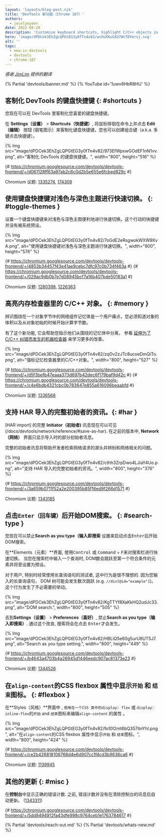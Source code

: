 ```yaml
---
layout: 'layouts/blog-post.njk'
title: 'DevTools 新功能（Chrome 107）'
authors:
  - jecelynyeen
date: 2022-09-20
description: 'Customize keyboard shortcuts, highlight C/C++ objects in the Memory Inspector and more.'
hero: 'image/dPDCek3EhZgLQPGtEG3y0fTn4v82/wchUXKvGXO7WtfDYmrsj.svg'
alt: ''
tags:
  - new-in-devtools
  - devtools
  - chrome-107
---
```


*感谢 [JimLim](https://www.linkedin.com/in/jim-lim-539a5638) 提供的翻译*

{% Partial 'devtools/banner.md' %}
{% YouTube id='1uwv6HbR8HU' %}

<!-- Translation instructions:
  1. Remove the "draft: true" tag above when submitting PR
  2. Provide translations under each of the English commented original content
  3. Translate the "description" tag above
  4. Translate all the <img> alt text
  5. Update the whats-new.md file -->

<!-- Content starts here -->

## 客制化 DevTools 的键盘快捷键 {: #shortcuts }

您现在可以在 DevTools 里客制化您喜爱的键盘快捷键。

在 **Settings（设置）** > **Shortcuts（快捷键）**, 将鼠标徘徊在命令上并点击 **Edit（编辑）** 按钮 (钢笔图示）来客制化键盘快捷键。您也可以创建组合键（a.k.a. 多键点击快捷键）。

{% Img src="image/dPDCek3EhZgLQPGtEG3y0fTn4v82/973EfWpxwGOdEF1nN1vv.png", alt="客制化 DevTools 的键盘快捷键。", width="800", height="516" %}

{# https://chromium.googlesource.com/devtools/devtools-frontend/+/d061128ff63a97ab2c6c0d2b5e655e6fcbed829c #}

Chromium 议题: [1335274](https://crbug.com/1335274), [174309](https://crbug.com/174309)


## 使用键盘快捷键对浅色与深色主题进行快速切换。 {: #toggle-themes }

设置一个键盘快捷键来对浅色与深色主图便利地进行快速切换。这个行动的快捷键并没有被系统预设。 

<!-- Configure a keyboard shortcut to toggle [light and dark themes](/docs/devtools/rendering/emulate-css/#emulate-css-media-feature-prefers-color-scheme) conveniently. By default, the action doesn’t map to any keyboard shortcut. -->

{% Img src="image/dPDCek3EhZgLQPGtEG3y0fTn4v82/7oGdE2eRsgwokWXW9XvA.png", alt="使用键盘快捷键对浅色与深色主题进行快速切换。", width="800", height="576" %}

{# https://chromium.googlesource.com/devtools/devtools-frontend/+/4853b34457f43e41ae9cebc7dfc97c0b734f463a #}
{# https://chromium.googlesource.com/devtools/devtools-frontend/+/029ac9db0b7e7d08945bcf7a16b407bde50183a1 #}

Chromium 议题: [1280398](https://crbug.com/1280398), [1226363](https://crbug.com/1226363)


## 高亮内存检查器里的 C/C++ 对象。 {: #memory } 

<!-- The [Memory Inspector](/docs/devtools/memory-inspector/) highlights all the bytes of a C/C++ memory object. -->

辨识围绕在一个对象字节中的网络组件记忆体是一个用户痛点，您必须知道对象的体积以及从对象初始的时候开始计算字节数。 

有了这个新功能,  它会帮助您指示他们从围绕的记忆体中分离， 参看 [延伸为了C/C++ 纠错而发生的机器检查器](/blog/memory-inspector-extended-cpp/) 来学习更多的改善。 

{% Img src="image/dPDCek3EhZgLQPGtEG3y0fTn4v82/zqOv2zJTc8ucoeDmQiTo.png", alt="强标记忆检查器里的C/C++对象。", width="800", height="527" %}

{# https://chromium.googlesource.com/devtools/devtools-frontend/+/d5f3befb47eaaa373d697b42dec6f179baf9d42c #}
{# https://chromium.googlesource.com/devtools/devtools-frontend/+/c4e6bdb4321cbc0b783647e855a616096beaabfd #}

Chromium 议题: [1336568](https://crbug.com/1336568)


## 支持 HAR 导入的完整初始者的资讯。{: #har } 

[HAR import] 的完整 **Initiator（初始者)** 讯息现在可以可见(/docs/devtools/network/reference/#save-as-har). 在之前的版本中, **Network（网络）** 界面只显示导入时的部分初始者讯息。 

完整的初始者讯息将帮助开发者检索网络请求的源头并辨别和网络相关的问题。  

{% Img src="image/dPDCek3EhZgLQPGtEG3y0fTn4v82/cthh3ZrpDwo4LJiaY4Uo.png", alt="支持 HAR 导入的完整初始者的资讯。", width="800", height="376" %}

{# https://chromium.googlesource.com/devtools/devtools-frontend/+/3a659b0711f52a2e200395b85f16ed9f266d1571 #}

Chromium 议题: [1343185](https://crbug.com/1343185)



## 点击`Enter（回车键）`后开始DOM搜索。 {: #search-type } 

您现在可以禁止**Search as you type（输入即搜索** 设置来启动点击<kbd>Enter</kbd>后开始DOM搜索。  

在**Elements（元素）**界面, 使用<kbd>Control</kbd> 或 <kbd>Command</kbd> + <kbd>F</kbd>来对搜索栏进行快速切换。 当您在搜索栏中输入一个查询时, DOM数会跳跃至第一个符合条件的元素并将至设置为预设。 

对于用户, 特别时经常使用长查询语句的测试者, 这中行为是很不理想的. 因为您输入的长查询语句， DOM 树可能会发生数次跳跃 (e.g. `//div[@id="example"]`)。这个行为发生了不必需要的举动。 

{% Img src="image/dPDCek3EhZgLQPGtEG3y0fTn4v82/KgTTYf8XaKkHQ2udJc33.png", alt="DOM search.", width="800", height="505" %}

去到**Settings（设置）** > **Preferences（喜好）**, 禁止**Search as you type（输入即搜索）**. 通过这个改良, 搜索将会在点击 <kbd>Enter</kbd>才会发生。 

{% Img src="image/dPDCek3EhZgLQPGtEG3y0fTn4v82/HBLiQ5e60g5urU8UT5J7.png", alt="Search as you type setting.", width="800", height="449" %}

{# https://chromium.googlesource.com/devtools/devtools-frontend/+/b4643a4703b4a26945d1446eedc907ac81373e23 #}

Chromium 议题: [1344526](https://crbug.com/1344526)


## 在`align-content`的CSS flexbox 属性中显示`开始` 和 `结束`图标。 {: #flexbox } 

在**Styles（风格）**界面中 , `使用在一个CSS 类中的display: flex` 或 `display: inline-flex`的`开始` and `结束`图标来编辑`align-content` 的属性 。 

{% Img src="image/dPDCek3EhZgLQPGtEG3y0fTn4v82/fo10I2mt6bQ357itnYhl.png", alt="在`align-content`的CSS flexbox 属性中显示`开始` 和 `结束`图标。", width="800", height="424" %}

{# https://chromium.googlesource.com/devtools/devtools-frontend/+/ce2b426818106768d4e6d907cc1f4cd3b9636ca6 #}

Chromium 议题: [1139945](https://crbug.com/1139945)


 ## 其他的更新 {: #misc } 

 在**控制台**中显示正确的错误计数. 之前, 错误计数并没有在清除控制台的讯息后自动更新。
([1343311](https://crbug.com/1343311)) 

{# https://chromium.googlesource.com/devtools/devtools-frontend/+/5dd8494912fa43dfe998c9764ceb1e1763784617 #}


{% Partial 'devtools/reach-out.md' %}
{% Partial 'devtools/whats-new.md' %}
